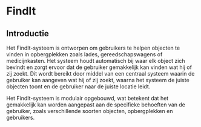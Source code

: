 # FindIt

## Introductie

Het FindIt-systeem is ontworpen om gebruikers te helpen objecten te vinden in opbergplekken zoals lades, gereedschapswagens of medicijnkasten. Het systeem houdt automatisch bij waar elk object zich bevindt en zorgt ervoor dat de gebruiker gemakkelijk kan vinden wat hij of zij zoekt. Dit wordt bereikt door middel van een centraal systeem waarin de gebruiker kan aangeven wat hij of zij zoekt, waarna het systeem de juiste objecten toont en de gebruiker naar de juiste locatie leidt.

Het FindIt-systeem is modulair opgebouwd, wat betekent dat het gemakkelijk kan worden aangepast aan de specifieke behoeften van de gebruiker, zoals verschillende soorten objecten, opbergplekken en gebruikers.
